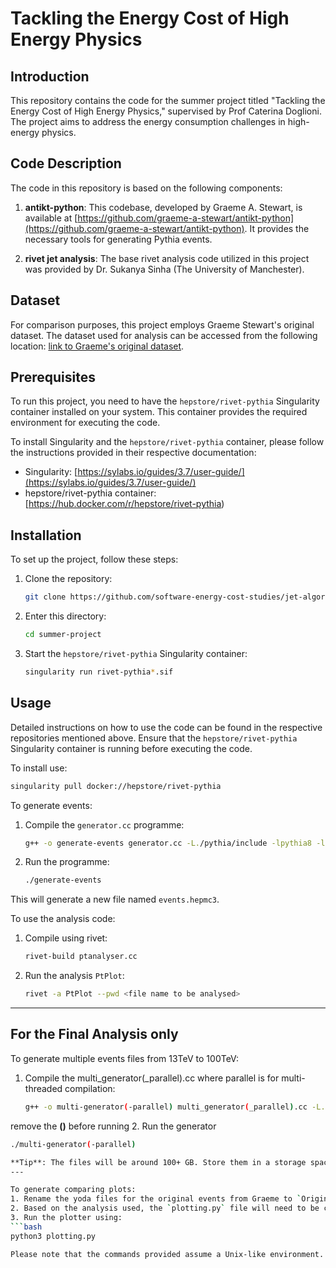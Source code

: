 # Tackling the Energy Cost of High Energy Physics

## Introduction
This repository contains the code for the summer project titled "Tackling the Energy Cost of High Energy Physics," supervised by Prof Caterina Doglioni. The project aims to address the energy consumption challenges in high-energy physics.

## Code Description

The code in this repository is based on the following components:

1. **antikt-python**: This codebase, developed by Graeme A. Stewart, is available at [https://github.com/graeme-a-stewart/antikt-python](https://github.com/graeme-a-stewart/antikt-python). It provides the necessary tools for generating Pythia events.

2. **rivet jet analysis**: The base rivet analysis code utilized in this project was provided by Dr. Sukanya Sinha (The University of Manchester).


## Dataset
For comparison purposes, this project employs Graeme Stewart's original dataset. The dataset used for analysis can be accessed from the following location: [link to Graeme's original dataset](https://github.com/graeme-a-stewart/antikt-python/tree/main/data).

## Prerequisites
To run this project, you need to have the `hepstore/rivet-pythia` Singularity container installed on your system. This container provides the required environment for executing the code.

To install Singularity and the `hepstore/rivet-pythia` container, please follow the instructions provided in their respective documentation:

- Singularity: [https://sylabs.io/guides/3.7/user-guide/](https://sylabs.io/guides/3.7/user-guide/)
- hepstore/rivet-pythia container: [https://hub.docker.com/r/hepstore/rivet-pythia)

## Installation
To set up the project, follow these steps:

1. Clone the repository:
   ```bash
   git clone https://github.com/software-energy-cost-studies/jet-algorithm-studies.git
2. Enter this directory:
   ```bash
   cd summer-project
3. Start the `hepstore/rivet-pythia` Singularity container:
   ```bash
   singularity run rivet-pythia*.sif

## Usage
Detailed instructions on how to use the code can be found in the respective repositories mentioned above. Ensure that the `hepstore/rivet-pythia` Singularity container is running before executing the code.

To install use:
   ```bash
   singularity pull docker://hepstore/rivet-pythia
   ```

To generate events:
1. Compile the `generator.cc` programme:
   ```bash
   g++ -o generate-events generator.cc -L./pythia/include -lpythia8 -lHepMC3
2. Run the programme:
   ```bash
   ./generate-events
This will generate a new file named `events.hepmc3`.

To use the analysis code:
1. Compile using rivet:
   ```bash
   rivet-build ptanalyser.cc
2. Run the analysis `PtPlot`:
   ```bash
   rivet -a PtPlot --pwd <file name to be analysed>

---
## For the Final Analysis only
To generate multiple events files from 13TeV to 100TeV:
1. Compile the multi_generator(_parallel).cc where parallel is for multi-threaded compilation:
   ```bash
   g++ -o multi-generator(-parallel) multi_generator(_parallel).cc -L./pythia/include -lpythia8 -lHepMC3 (-fopenmp)
remove the **()** before running
2. Run the generator
   ```bash
   ./multi-generator(-parallel)

**Tip**: The files will be around 100+ GB. Store them in a storage space which will be enough. If running on lxplus, ensure storage is on EOSBox.
---

To generate comparing plots:
1. Rename the yoda files for the original events from Graeme to `OriginalData.yoda`, and then re-run the analysis on the generated dataset. 
2. Based on the analysis used, the `plotting.py` file will need to be changed to reflect the proper histogram name.
3. Run the plotter using:
   ```bash
   python3 plotting.py

Please note that the commands provided assume a Unix-like environment. Make sure you have the necessary dependencies installed for successful compilation and execution.
